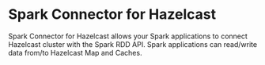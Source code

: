 # Spark Connector for Hazelcast
Spark Connector for Hazelcast allows your Spark applications to connect Hazelcast cluster with the Spark RDD API. Spark applications can read/write data from/to Hazelcast Map and Caches.


